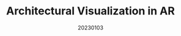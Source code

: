 ---
title: "Architectural Visualization in AR"
team: "Piyush Talwar | Ritik Verma | Sangam Manoj Pazare | Hedaoo Mohit Vishwanath"
tags: AR Mobile Unity

video_provider: "youtube"
video_id:

header:
    teaser: /assets/img/projects/2023/course_project_15.jpg

overview: Add a short description of your project here. Here, you can mention about the type of application or game you have created. You may also mention bout the objectives of your project and the intent behind the concept. You can add certain details about the outcome, such as what the user will experience, in what medium and using what devices.


project-link:

active: "yes"
type: "course"
year: "2023"
date: 20230103

---